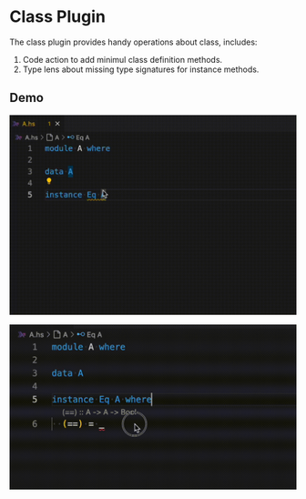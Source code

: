 # Class Plugin

The class plugin provides handy operations about class, includes:

1. Code action to add minimul class definition methods.
2. Type lens about missing type signatures for instance methods.

## Demo

![Code Actions](codeactions.gif)

![Code Lens](codelens.gif)
